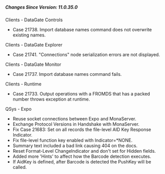 ﻿<h5 id="SinceVersion">Changes Since Version: 11.0.35.0</h5>

<span class="changeNoteHeading"> Clients - DataGate Controls</span>
<ul>
    <li>Case 21738. Import database names command does not overwrite existing names.</li>
</ul>

<span class="changeNoteHeading"> Clients - DataGate Explorer</span>
<ul>
    <li>Case 21741. "Connections" node serialization errors are not displayed.</li>
</ul>

<span class="changeNoteHeading"> Clients - DataGate Monitor</span>
<ul>
    <li>Case 21737. Import database names command fails.</li>
</ul>

<span class="changeNoteHeading"> Clients - Runtime</span>
<ul>
    <li>Case 21733. Output operations with a FROMDS that has a packed number throws exception at runtime.</li>
</ul>

<span class="changeNoteHeading"> QSys - Expo</span>
<ul>
    <li>Reuse socket connections between Expo and MonaServer.</li>
    <li>Exchange Protocol Versions in Handshake with MonaServer.</li>
    <li>Fix Case 21683: Set on all records the file-level AID Key Response Indicator.</li>
    <li>Fix file-level function key enabled with Indicator=*NONE.</li>
    <li>Summary text included a bad link causing 404 on the docs.</li>
    <li>Reset Format-Level ChangeIndicator and don't set for Hidden fields.</li>
    <li>Added more 'Hints' to affect how the Barcode detection executes.</li>
    <li>If AidKey is defined, after Barcode is detected the PushKey will be called.</li>
</ul>
